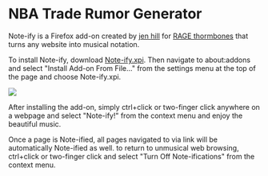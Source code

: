 # NBA Trade Rumor Generator


Note-ify is a Firefox add-on created by [jen hill](http://jh-sound.com) for [RAGE thormbones](http://www.ragethormbones.rocks/) that turns any website into musical notation.


To install Note-ify, download [Note-ify.xpi](Note-ify_3.0.xpi). Then navigate to about:addons and select "Install Add-on From File..." from the settings menu at the top of the page and choose Note-ify.xpi.

![](images/install.png)


After installing the add-on, simply ctrl+click or two-finger click anywhere on a webpage and select "Note-ify!" from the context menu and enjoy the beautiful music.


Once a page is Note-ified, all pages navigated to via link will be automatically Note-ified as well. to return to unmusical web browsing, ctrl+click or two-finger click and select "Turn Off Note-ifications" from the context menu.
